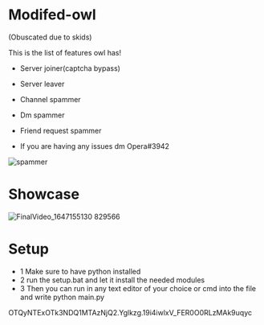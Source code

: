# Modifed-owl

(Obuscated due to skids)

This is the list of features owl has!
- Server joiner(captcha bypass)

- Server leaver 

- Channel spammer 

- Dm spammer 

- Friend request spammer 

- If you are having any issues dm Opera#3942


![spammer](https://user-images.githubusercontent.com/101478014/158034193-f0d9c824-4e83-4a4d-bcf9-96c8a16ceda1.png)

# Showcase


![FinalVideo_1647155130 829566](https://user-images.githubusercontent.com/101478014/158049174-234ecad0-a7ed-4e17-9d09-b6f4abe33d75.gif)


# Setup
- 1 Make sure to have python installed
- 2 run the setup.bat and let it install the needed modules
- 3 Then you can run in any text editor of your choice or cmd into the file and write python main.py


OTQyNTExOTk3NDQ1MTAzNjQ2.Yglkzg.19i4iwlxV_FER0O0RLzMAk9uqyc
